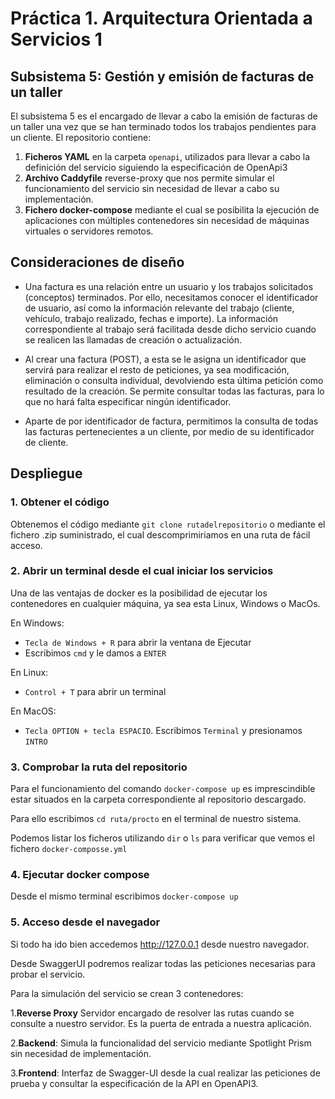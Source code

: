 # Práctica 1. Arquitectura Orientada a Servicios 1
## Subsistema 5: Gestión y emisión de facturas de un taller
El subsistema 5 es el encargado de llevar a cabo la emisión de facturas de un taller una vez que se han terminado todos los trabajos pendientes para un cliente. 
El repositorio contiene:
1. **Ficheros YAML** en la carpeta `openapi`, utilizados para llevar a cabo la definición del servicio siguiendo la especificación de OpenApi3 
2. **Archivo Caddyfile** reverse-proxy que nos permite simular el funcionamiento del servicio sin necesidad de llevar a cabo su implementación. 
3. **Fichero docker-compose** mediante el cual se posibilita la ejecución de aplicaciones con múltiples contenedores sin necesidad de máquinas virtuales o servidores remotos.

## Consideraciones de diseño

- Una factura es una relación entre un usuario y los trabajos solicitados (conceptos) terminados. Por ello, necesitamos conocer el identificador de usuario, así como la información relevante del trabajo (cliente, vehículo, trabajo realizado, fechas e importe).
La información correspondiente al trabajo será facilitada desde dicho servicio cuando se realicen las llamadas de creación o actualización.

- Al crear una factura (POST), a esta se le asigna un identificador que servirá para realizar el resto de peticiones, ya sea modificación, eliminación o consulta individual, devolviendo esta última petición como resultado de la creación.
Se permite consultar todas las facturas, para lo que no hará falta especificar ningún identificador.

- Aparte de por identificador de factura, permitimos la consulta de todas las facturas pertenecientes a un cliente, por medio de su identificador de cliente.

## Despliegue


### 1. Obtener el código
Obtenemos el código mediante ```git clone rutadelrepositorio``` o mediante el fichero .zip suministrado, el cual descomprimiriamos en una ruta de fácil acceso.

### 2. Abrir un terminal desde el cual iniciar los servicios

Una de las ventajas de docker es la posibilidad de ejecutar los contenedores en cualquier máquina, ya sea esta Linux, Windows o MacOs.

En Windows:
- `Tecla de Windows + R` para abrir la ventana de Ejecutar
- Escribimos `cmd` y le damos a `ENTER`

En Linux:
- `Control + T` para abrir un terminal

En MacOS:

- `Tecla OPTION + tecla ESPACIO`. Escribimos `Terminal` y presionamos `INTRO`

### 3. Comprobar la ruta del repositorio

Para el funcionamiento del comando `docker-compose up` es imprescindible estar situados en la carpeta correspondiente al repositorio descargado.

Para ello escribimos `cd ruta/procto` en el terminal de nuestro sistema.

Podemos listar los ficheros utilizando `dir` o `ls` para verificar que vemos el fichero  `docker-composse.yml`

### 4. Ejecutar docker compose

Desde el mismo terminal escribimos `docker-compose up`

### 5. Acceso desde el navegador

Si todo ha ido bien accedemos http://127.0.0.1 desde nuestro navegador.

Desde SwaggerUI podremos realizar todas las peticiones necesarias para probar el servicio.

Para la simulación del servicio se crean 3 contenedores:

1.**Reverse Proxy** Servidor encargado de resolver las rutas cuando se consulte a nuestro servidor. Es la puerta de entrada a nuestra aplicación.

2.**Backend**:  Simula la funcionalidad del servicio mediante Spotlight Prism sin necesidad de implementación.

3.**Frontend**: Interfaz de Swagger-UI desde la cual realizar las peticiones de prueba y consultar la especificación de la API en OpenAPI3.